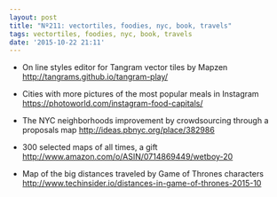 ```yaml
---
layout: post
title: "Nº211: vectortiles, foodies, nyc, book, travels"
tags: vectortiles, foodies, nyc, book, travels
date: '2015-10-22 21:11'
---
```



* On line styles editor for Tangram vector tiles by Mapzen
  http://tangrams.github.io/tangram-play/

* Cities with more pictures of the most popular meals in Instagram
  https://photoworld.com/instagram-food-capitals/

* The NYC neighborhoods improvement by crowdsourcing through a proposals map
  http://ideas.pbnyc.org/place/382986

* 300 selected maps of all times, a gift
  http://www.amazon.com/o/ASIN/0714869449/wetboy-20

* Map of the big distances traveled by Game of Thrones characters
  http://www.techinsider.io/distances-in-game-of-thrones-2015-10
